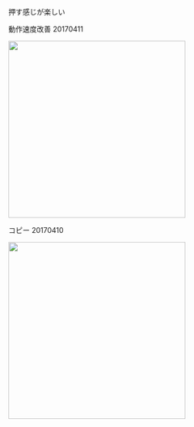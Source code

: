 押す感じが楽しい

動作速度改善 20170411

[<img width=350 src="https://gyazo.com/ab7786d2d2cd278c62f532ce6a1e3769.png"/>](https://youtu.be/hu9dCQL4hhA)

コピー 20170410

[<img width=350 src="https://gyazo.com/e1be98a0ab3aca90676163674fd27bfb.png">](https://youtu.be/FuGfqBKRkes)
